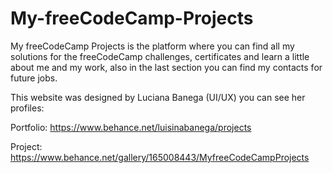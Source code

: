 # My-freeCodeCamp-Projects

My freeCodeCamp Projects is the platform where you can find all my solutions for the freeCodeCamp challenges, certificates and learn a little about me and my work, also in the last section you can find my contacts for future jobs.

This website was designed by Luciana Banega (UI/UX) you can see her profiles:

Portfolio: https://www.behance.net/luisinabanega/projects

Project: https://www.behance.net/gallery/165008443/MyfreeCodeCampProjects
